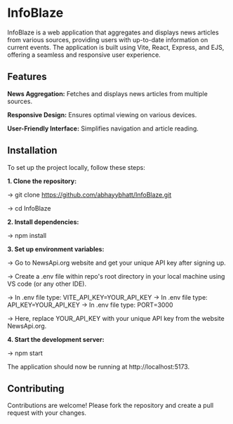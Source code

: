 # InfoBlaze
InfoBlaze is a web application that aggregates and displays news articles from various sources, providing users with up-to-date information on current events. The application is built using Vite, React, Express, and EJS, offering a seamless and responsive user experience.

## Features
**News Aggregation:** Fetches and displays news articles from multiple sources.

**Responsive Design:** Ensures optimal viewing on various devices.

**User-Friendly Interface:** Simplifies navigation and article reading.

## Installation
To set up the project locally, follow these steps:

**1. Clone the repository:**

-> git clone https://github.com/abhayybhatt/InfoBlaze.git

-> cd InfoBlaze

**2. Install dependencies:**

-> npm install

**3. Set up environment variables:**

-> Go to NewsApi.org website and get your unique API key after signing up.

-> Create a .env file within repo's root directory in your local machine using VS code (or any other IDE).

-> In .env file type: VITE_API_KEY=YOUR_API_KEY 
-> In .env file type: API_KEY=YOUR_API_KEY 
-> In .env file type: PORT=3000

-> Here, replace YOUR_API_KEY with your unique API key from the website NewsApi.org.

**4. Start the development server:**

-> npm start

The application should now be running at http://localhost:5173.

## Contributing
Contributions are welcome! Please fork the repository and create a pull request with your changes.

